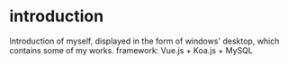 # introduction
Introduction of myself, displayed in the form of windows' desktop, which contains some of my works.
framework: Vue.js + Koa.js + MySQL